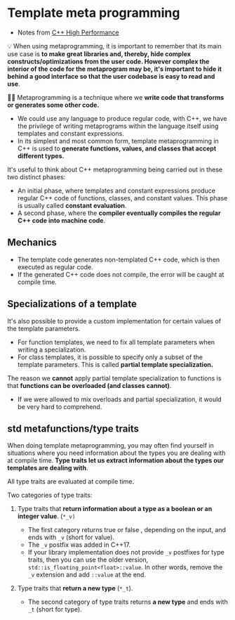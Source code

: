 # Template meta programming

- Notes from [C++ High Performance](https://www.amazon.com/High-Performance-Master-optimizing-functioning/dp/1839216549)

:bulb: When using metaprogramming, it is important to remember that its main use case is **to make great libraries and, thereby, hide complex constructs/optimizations from the user code. However complex the interior of the code for the metaprogram may be, it's important to hide it behind a good interface so that the user codebase is easy to read and use**.

:man_teacher: Metaprogramming is a technique where we **write code that transforms or generates some other code.**

- We could use any language to produce regular code, with C++, we have the privilege of writing metaprograms within the language itself using templates and constant expressions.
- In its simplest and most common form, template metaprogramming in C++ is used to **generate functions, values, and classes that accept different types.**

It's useful to think about C++ metaprogramming being carried out in these two distinct phases:

- An initial phase, where templates and constant expressions produce regular C++ code of functions, classes, and constant values. This phase is usually called **constant evaluation**.
- A second phase, where the **compiler eventually compiles the regular C++ code into machine code**.

## Mechanics

- The template code generates non-templated C++ code, which is then executed as regular code.
- If the generated C++ code does not compile, the error will be caught at compile time.

## Specializations of a template

It's also possible to provide a custom implementation for certain values of the template parameters.

- For function templates, we need to fix all template parameters when writing a specialization.
- For class templates, it is possible to specify only a subset of the template parameters. This is called **partial template specialization.**

The reason we **cannot** apply partial template specialization to functions is that **functions can be overloaded (and classes cannot)**.

- If we were allowed to mix overloads and partial specialization, it would be very hard to comprehend.

## std metafunctions/type traits

When doing template metaprogramming, you may often find yourself in situations where you need information about the types you are dealing with at compile time. **Type traits let us extract information about the types our templates are dealing with**.

All type traits are evaluated at compile time.

Two categories of type traits:

1. Type traits that **return information about a type as a boolean or an integer value**. (`*_v)`

   - The first category returns true or false , depending on the input, and ends with `_v` (short for value).
   - The `_v` postfix was added in C++17.
   - If your library implementation does not provide `_v` postfixes for type traits, then you can use the older version, `std::is_floating_point<float>::value`. In other words, remove the `_v` extension and add `::value` at the end.

2. Type traits that **return a new type** (`*_t`).

   - The second category of type traits returns **a new type** and ends with `_t` (short for type).

